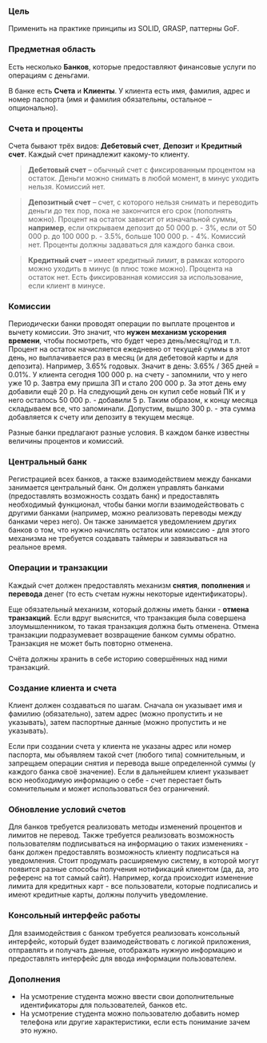 ### **Цель**

Применить на практике принципы из SOLID, GRASP, паттерны GoF.

### Предметная область

Есть несколько **Банков**, которые предоставляют финансовые услуги по операциям с деньгами.

В банке есть **Счета** и **Клиенты**. У клиента есть имя, фамилия, адрес и номер паспорта (имя и фамилия обязательны, остальное – опционально).

### Счета и проценты

Счета бывают трёх видов: **Дебетовый счет**, **Депозит** и **Кредитный счет**. Каждый счет принадлежит какому-то клиенту.

> **Дебетовый счет** – обычный счет с фиксированным процентом на остаток. Деньги можно снимать в любой момент, в минус уходить нельзя. Комиссий нет.
> 

> **Депозитный счет** – счет, с которого нельзя снимать и переводить деньги до тех пор, пока не закончится его срок (пополнять можно). Процент на остаток зависит от изначальной суммы, **например**, если открываем депозит до 50 000 р. - 3%, если от 50 000 р. до 100 000 р. - 3.5%, больше 100 000 р. - 4%. Комиссий нет. Проценты должны задаваться для каждого банка свои.
> 

> **Кредитный счет** – имеет кредитный лимит, в рамках которого можно уходить в минус (в плюс тоже можно). Процента на остаток нет. Есть фиксированная комиссия за использование, если клиент в минусе.
> 

### Комиссии

Периодически банки проводят операции по выплате процентов и вычету комиссии. Это значит, что **нужен механизм ускорения времени**, чтобы посмотреть, что будет через день/месяц/год и т.п.
Процент на остаток начисляется ежедневно от текущей суммы в этот день, но выплачивается раз в месяц (и для дебетовой карты и для депозита). Например, 3.65% годовых. Значит в день: 3.65% / 365 дней = 0.01%. У клиента сегодня 100 000 р. на счету - запомнили, что у него уже 10 р. Завтра ему пришла ЗП и стало 200 000 р. За этот день ему добавили ещё 20 р. На следующий день он купил себе новый ПК и у него осталось 50 000 р. - добавили 5 р. Таким образом, к концу месяца складываем все, что запоминали. Допустим, вышло 300 р. - эта сумма добавляется к счету или депозиту в текущем месяце.

Разные банки предлагают разные условия. В каждом банке известны величины процентов и комиссий.

### Центральный банк

Регистрацией всех банков, а также взаимодействием между банками занимается центральный банк. Он должен управлять банками (предоставлять возможность создать банк) и предоставлять необходимый функционал, чтобы банки могли взаимодействовать с другими банками (например, можно реализовать переводы между банками через него). Он также занимается уведомлением других банков о том, что нужно начислять остаток или комиссию - для этого механизма не требуется создавать таймеры и завязываться на реальное время.

### Операции и транзакции

Каждый счет должен предоставлять механизм **снятия**, **пополнения** и **перевода** денег (то есть счетам нужны некоторые идентификаторы).

Еще обязательный механизм, который должны иметь банки - **отмена транзакций**. Если вдруг выяснится, что транзакция была совершена злоумышленником, то такая транзакция должна быть отменена. Отмена транзакции подразумевает возвращение банком суммы обратно. Транзакция не может быть повторно отменена.

Счёта должны хранить в себе историю совершённых над ними транзакций.
### Создание клиента и счета

Клиент должен создаваться по шагам. Сначала он указывает имя и фамилию (обязательно), затем адрес (можно пропустить и не указывать), затем паспортные данные (можно пропустить и не указывать).

Если при создании счета у клиента не указаны адрес или номер паспорта, мы объявляем такой счет (любого типа) сомнительным, и запрещаем операции снятия и перевода выше определенной суммы (у каждого банка своё значение). Если в дальнейшем клиент указывает всю необходимую информацию о себе - счет перестает быть сомнительным и может использоваться без ограничений.

### Обновление условий счетов

Для банков требуется реализовать методы изменений процентов и лимитов не перевод. Также требуется реализовать возможность пользователям подписываться на информацию о таких изменениях - банк должен предоставлять возможность клиенту подписаться на уведомления. Стоит продумать расширяемую систему, в которой могут появится разные способы получения нотификаций клиентом (да, да, это референс на тот самый сайт). Например, когда происходит изменение лимита для кредитных карт - все пользователи, которые подписались и имеют кредитные карты, должны получить уведомление.

### Консольный интерфейс работы

Для взаимодействия с банком требуется реализовать консольный интерфейс, который будет взаимодействовать с логикой приложения, отправлять и получать данные, отображать нужную информацию и предоставлять интерфейс для ввода информации пользователем.
### Дополнения

- На усмотрение студента можно ввести свои дополнительные идентификаторы для пользователей, банков etc.
- На усмотрение студента можно пользователю добавить номер телефона или другие характеристики, если есть понимание зачем это нужно.
